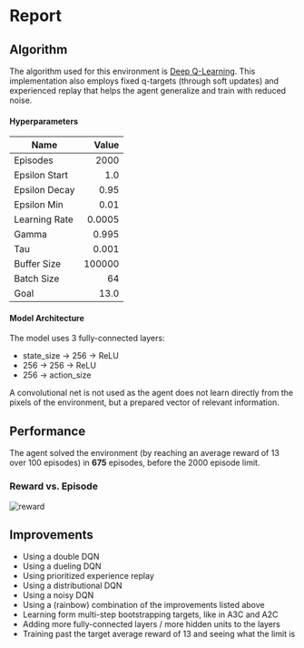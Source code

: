 
# Report

## Algorithm

The algorithm used for this environment is [Deep Q-Learning](https://storage.googleapis.com/deepmind-media/dqn/DQNNaturePaper.pdf). This implementation also employs fixed q-targets (through soft updates) and experienced replay that helps the agent generalize and train with reduced noise.

#### Hyperparameters

|Name|Value|
|---|---:|
|Episodes|2000|
|Epsilon Start|1.0|
|Epsilon Decay|0.95|
|Epsilon Min|0.01|
|Learning Rate|0.0005|
|Gamma|0.995|
|Tau|0.001|
|Buffer Size|100000|
|Batch Size|64|
|Goal|13.0|

#### Model Architecture

The model uses 3 fully-connected layers:
- state_size -> 256 -> ReLU
- 256 -> 256 -> ReLU
- 256 -> action_size

A convolutional net is not used as the agent does not learn directly from the pixels of the environment, but a prepared vector of relevant information.

## Performance
The agent solved the environment (by reaching an average reward of 13 over 100 episodes) in **675** episodes, before the 2000 episode limit.

### Reward vs. Episode

![reward](https://user-images.githubusercontent.com/39870221/85939819-6aae0600-b8e6-11ea-9748-cbffbd4b62aa.png)


## Improvements

- Using a double DQN
- Using a dueling DQN
- Using prioritized experience replay
- Using a distributional DQN
- Using a noisy DQN
- Using a (rainbow) combination of the improvements listed above
- Learning form multi-step bootstrapping targets, like in A3C and A2C
- Adding more fully-connected layers / more hidden units to the layers
- Training past the target average reward of 13 and seeing what the limit is
